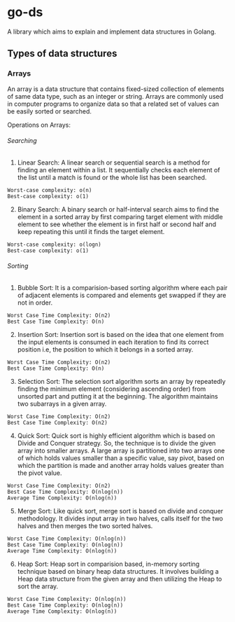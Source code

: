 # go-ds
A library which aims to explain and implement data structures in Golang.

## Types of data structures
### Arrays
An array is a data structure that contains fixed-sized collection of elements of same data type, such as an integer or string. Arrays are commonly used in computer programs to organize data so that a related set of values can be easily sorted or searched.

Operations on Arrays:
###### Searching
1. Linear Search: A linear search or sequential search is a method for finding an element within a list. It sequentially checks each element of the list until a match is found or the whole list has been searched. 
```
Worst-case complexity: o(n)
Best-case complexity: o(1)
```

2. Binary Search: A binary search or half-interval search aims to find the element in a sorted array by first comparing target element with middle element to see whether the element is in first half or second half and keep repeating this until it finds the target element.
```
Worst-case complexity: o(logn)
Best-case complexity: o(1)
```

###### Sorting

1. Bubble Sort: It is a comparision-based sorting algorithm where each pair of adjacent elements is compared and elements get swapped if they are not in order.
```
Worst Case Time Complexity: O(n2)
Best Case Time Complexity: O(n)
```

2. Insertion Sort: Insertion sort is based on the idea that one element from the input elements is consumed in each iteration to find its correct position i.e, the position to which it belongs in a sorted array.
```
Worst Case Time Complexity: O(n2)
Best Case Time Complexity: O(n)
```

3. Selection Sort: The selection sort algorithm sorts an array by repeatedly finding the minimum element (considering ascending order) from unsorted part and putting it at the beginning. The algorithm maintains two subarrays in a given array.
```
Worst Case Time Complexity: O(n2)
Best Case Time Complexity: O(n2)
```

4. Quick Sort: Quick sort is highly efficient algorithm which is based on Divide and Conquer strategy. So, the technique is to divide the given array into smaller arrays.
A large array is partitioned into two arrays one of which holds values smaller than a specific value, say pivot, based on which the partition is made and another array holds values greater than the pivot value.
```
Worst Case Time Complexity: O(n2)
Best Case Time Complexity: O(nlog(n)) 
Average Time Complexity: O(nlog(n))
```

5. Merge Sort: Like quick sort, merge sort is based on divide and conquer methodology. It divides input array in two halves, calls itself for the two halves and then merges the two sorted halves.
```
Worst Case Time Complexity: O(nlog(n))
Best Case Time Complexity: O(nlog(n)) 
Average Time Complexity: O(nlog(n))
```

6. Heap Sort: Heap sort in comparision based, in-memory sorting technique based on binary heap data structures. It involves building a Heap data structure from the given array and then utilizing the Heap to sort the array.
```
Worst Case Time Complexity: O(nlog(n))
Best Case Time Complexity: O(nlog(n)) 
Average Time Complexity: O(nlog(n))
```
